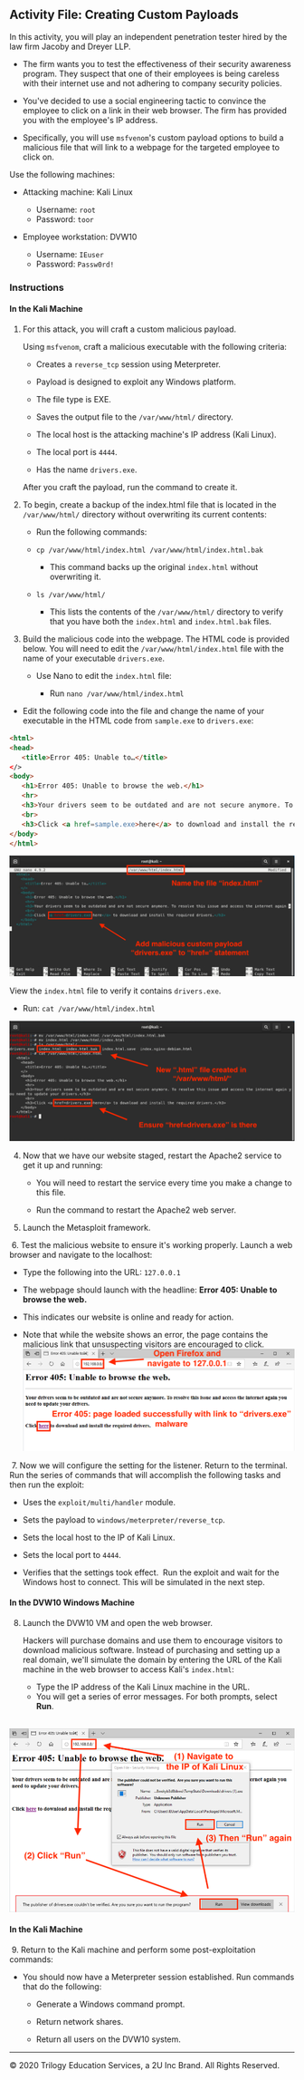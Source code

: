 ## Activity File: Creating Custom Payloads

In this activity, you will play an independent penetration tester hired by the law firm Jacoby and Dreyer LLP.

- The firm wants you to test the effectiveness of their security awareness program. They suspect that one of their employees is being careless with their internet use and not adhering to company security policies.

- You've decided to use a social engineering tactic to convince the employee to click on a link in their web browser. The firm has provided you with the employee's IP address.

- Specifically, you will use `msfvenom`'s custom payload options to build a malicious file that will link to a webpage for the targeted employee to click on.

Use the following machines: 

- Attacking machine: Kali Linux 
   - Username: `root`
   - Password: `toor`

- Employee workstation: DVW10 
   - Username: `IEuser`
   - Password: `Passw0rd!`

### Instructions

#### In the Kali Machine

1. For this attack, you will craft a custom malicious payload.

   Using `msfvenom`, craft a malicious executable with the following criteria:

      - Creates a `reverse_tcp` session using Meterpreter.
     
      - Payload is designed to exploit any Windows platform.

      - The file type is EXE.

      - Saves the output file to the `/var/www/html/` directory.

      - The local host is the attacking machine's IP address (Kali Linux).

      - The local port is `4444`.

      - Has the name `drivers.exe`.

   After you craft the payload, run the command to create it.  

2. To begin, create a backup of the index.html file that is located in the `/var/www/html/` directory without overwriting its current contents:

   -   Run the following commands:
   ​
      - `cp /var/www/html/index.html /var/www/html/index.html.bak`

         - This command backs up the original `index.html` without overwriting it.
   ​
      - `ls /var/www/html/`
         - This lists the contents of the `/var/www/html/` directory to verify that you have both the `index.html` and `index.html.bak` files. 

3. Build the malicious code into the webpage. The HTML code is provided below. You will need to edit the `/var/www/html/index.html` file with the name of your executable `drivers.exe`.

   - Use Nano to edit the `index.html` file:

      - Run `nano /var/www/html/index.html`

  - Edit the following code into the file and change the name of your executable in the HTML code from `sample.exe` to `drivers.exe`:
​ 
   ```html
   <html>
   <head>
      <title>Error 405: Unable to…</title>
   </>
   <body>
      <h1>Error 405: Unable to browse the web.</h1>
      <hr>
      <h3>Your drivers seem to be outdated and are not secure anymore. To resolve this issue and access the internet again you need to update your drivers.</h3>
      <br>
      <h3>Click <a href=sample.exe>here</a> to download and install the required drivers.</h3>
   </body>
   </html>
   ```
      
   ![MSV 1](Images/MSF_ACT_1.png)

View the `index.html` file to verify it contains `drivers.exe`. 
- Run: `cat /var/www/html/index.html`

![MSV 2](Images/MSF_ACT_2.png)

4. Now that we have our website staged, restart the Apache2 service to get it up and running:

   - You will need to restart the service every time you make a change to this file. 
  
   - Run the command to restart the Apache2 web server.
​

5. Launch the Metasploit framework. 
     
​
6. Test the malicious website to ensure it's working properly. Launch a web browser and navigate to the localhost:
​
   - Type the following into the URL: `127.0.0.1`
​
   - The webpage should launch with the headline: **Error 405: Unable to browse the web.**
​
   - This indicates our website is online and ready for action.

   - Note that while the website shows an error, the page contains the malicious link that unsuspecting visitors are encouraged to click.
​
    ![MSV 4](Images/MSF_ACT_4.png)

​
7. Now we will configure the setting for the listener. Return to the terminal. Run the series of commands that will accomplish the following tasks and then run the exploit:
​
   - Uses the `exploit/multi/handler` module.

   - Sets the payload to `windows/meterpreter/reverse_tcp`.
​
   - Sets the local host to the IP of Kali Linux.
​
   - Sets the local port to `4444`.
​
   - Verifies that the settings took effect.
​
   Run the exploit and wait for the Windows host to connect. This will be simulated in the next step. 

#### In the DVW10 Windows Machine

8. Launch the DVW10 VM and open the web browser.

   Hackers will purchase domains and use them to encourage visitors to download malicious software. Instead of purchasing and setting up a real domain, we'll simulate the domain by entering the URL of the Kali machine in the web browser to access Kali's `index.html`: 

   - Type the IP address of the Kali Linux machine in the URL.
​
   - You will get a series of error messages. For both prompts, select **Run**. 

​
    ![MSV 6](Images/MSF_ACT_6.png)

#### In the Kali Machine
​
9. Return to the Kali machine and perform some post-exploitation commands:
​
   - You should now have a Meterpreter session established. Run commands that do the following:
      - Generate a Windows command prompt.
      
      - Return network shares.   ​
     
      - Return all users on the DVW10 system.

---

&copy; 2020 Trilogy Education Services, a 2U Inc Brand.   All Rights Reserved.
